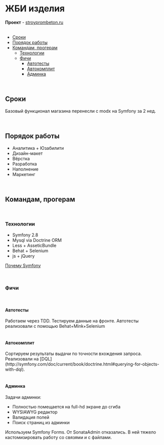 # ЖБИ изделия
**Проект** - [stroyprombeton.ru](http://www.stroyprombeton.ru)
<br><br>

- [Сроки](#period)
- [Порядок работы](#work-order)
- [Командам, прогерам](#4teams)
  - [Технологии](#technologies)
  - [Фичи](#features)
    - [Автотесты](#autotests)
    - [Автокомплит](#autocomplete)
    - [Админка](#admin-panel)

<br>
<h2 id="period">Сроки</h2>

Базовый функционал магазина перенесли с modx на Symfony за 2 нед.

<br>
<h2 id="work-order">Порядок работы</h2>

- Аналитика + Юзабилити
- Дизайн-макет
- Вёрстка
- Разработка
- Наполнение
- Маркетинг

<br>
<h2 id="4teams">Командам, прогерам</h2>

<br>
<h3 id="technologies">Технологии</h3>

- Symfony 2.8
- Mysql via Doctrine ORM
- Less + AsseticBundle
- Behat + Selenium
- js + jQuery


[Почему Symfony](http://fidals.com/blog/se-project.html#why-symfony)

<br>
<h3 id="features">Фичи</h3>
<br>
<h4 id="autotests">Автотесты</h4>
Работаем через TDD. Тестируем данные на фронте.
Автотесты реализовали с помощью Behat+Mink+Selenium

<br>
<br>
<h4 id="autocomplete">Автокомплит</h4>
Сортируем результаты выдачи по точности вхождения запроса.
Реализовали на [DQL](http://symfony.com/doc/current/book/doctrine.html#querying-for-objects-with-dql).

<br>
<br>
<h4 id="admin-panel">Админка</h4>

Задачи админки:
- Полностью помещается на full-hd экране до сгиба
- WYSIAWYG редактор
- Валидация полей
- Поиск страниц из админки

Используем Symfony Forms.
От SonataAdmin отказались. В ней тяжело кастомизировать работу со связями и с файлами.